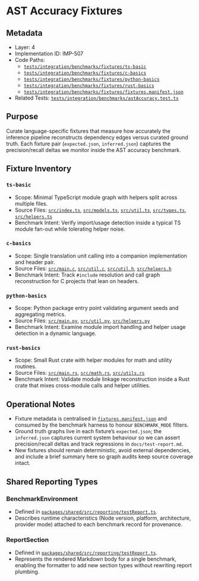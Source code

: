 # AST Accuracy Fixtures

## Metadata
- Layer: 4
- Implementation ID: IMP-507
- Code Paths:
  - [`tests/integration/benchmarks/fixtures/ts-basic`](../../../tests/integration/benchmarks/fixtures/ts-basic)
  - [`tests/integration/benchmarks/fixtures/c-basics`](../../../tests/integration/benchmarks/fixtures/c-basics)
  - [`tests/integration/benchmarks/fixtures/python-basics`](../../../tests/integration/benchmarks/fixtures/python-basics)
  - [`tests/integration/benchmarks/fixtures/rust-basics`](../../../tests/integration/benchmarks/fixtures/rust-basics)
  - [`tests/integration/benchmarks/fixtures/fixtures.manifest.json`](../../../tests/integration/benchmarks/fixtures/fixtures.manifest.json)
- Related Tests: [`tests/integration/benchmarks/astAccuracy.test.ts`](../../../tests/integration/benchmarks/astAccuracy.test.ts)

## Purpose
Curate language-specific fixtures that measure how accurately the inference pipeline reconstructs dependency edges versus curated ground truth. Each fixture pair (`expected.json`, `inferred.json`) captures the precision/recall deltas we monitor inside the AST accuracy benchmark.

## Fixture Inventory

### `ts-basic`
- Scope: Minimal TypeScript module graph with helpers split across multiple files.
- Source Files: [`src/index.ts`](../../../tests/integration/benchmarks/fixtures/ts-basic/src/index.ts), [`src/models.ts`](../../../tests/integration/benchmarks/fixtures/ts-basic/src/models.ts), [`src/util.ts`](../../../tests/integration/benchmarks/fixtures/ts-basic/src/util.ts), [`src/types.ts`](../../../tests/integration/benchmarks/fixtures/ts-basic/src/types.ts), [`src/helpers.ts`](../../../tests/integration/benchmarks/fixtures/ts-basic/src/helpers.ts)
- Benchmark Intent: Verify import/usage detection inside a typical TS module fan-out while tolerating helper noise.

### `c-basics`
- Scope: Single translation unit calling into a companion implementation and header pair.
- Source Files: [`src/main.c`](../../../tests/integration/benchmarks/fixtures/c-basics/src/main.c), [`src/util.c`](../../../tests/integration/benchmarks/fixtures/c-basics/src/util.c), [`src/util.h`](../../../tests/integration/benchmarks/fixtures/c-basics/src/util.h), [`src/helpers.h`](../../../tests/integration/benchmarks/fixtures/c-basics/src/helpers.h)
- Benchmark Intent: Track `#include` resolution and call graph reconstruction for C projects that lean on headers.

### `python-basics`
- Scope: Python package entry point validating argument seeds and aggregating metrics.
- Source Files: [`src/main.py`](../../../tests/integration/benchmarks/fixtures/python-basics/src/main.py), [`src/util.py`](../../../tests/integration/benchmarks/fixtures/python-basics/src/util.py), [`src/helpers.py`](../../../tests/integration/benchmarks/fixtures/python-basics/src/helpers.py)
- Benchmark Intent: Examine module import handling and helper usage detection in a dynamic language.

### `rust-basics`
- Scope: Small Rust crate with helper modules for math and utility routines.
- Source Files: [`src/main.rs`](../../../tests/integration/benchmarks/fixtures/rust-basics/src/main.rs), [`src/math.rs`](../../../tests/integration/benchmarks/fixtures/rust-basics/src/math.rs), [`src/utils.rs`](../../../tests/integration/benchmarks/fixtures/rust-basics/src/utils.rs)
- Benchmark Intent: Validate module linkage reconstruction inside a Rust crate that mixes cross-module calls and helper utilities.

## Operational Notes
- Fixture metadata is centralised in [`fixtures.manifest.json`](../../../tests/integration/benchmarks/fixtures/fixtures.manifest.json) and consumed by the benchmark harness to honour `BENCHMARK_MODE` filters.
- Ground truth graphs live in each fixture’s `expected.json`; the `inferred.json` captures current system behaviour so we can assert precision/recall deltas and track regressions in `docs/test-report.md`.
- New fixtures should remain deterministic, avoid external dependencies, and include a brief summary here so graph audits keep source coverage intact.

## Shared Reporting Types

### BenchmarkEnvironment
- Defined in [`packages/shared/src/reporting/testReport.ts`](../../../packages/shared/src/reporting/testReport.ts).
- Describes runtime characteristics (Node version, platform, architecture, provider mode) attached to each benchmark record for provenance.

### ReportSection
- Defined in [`packages/shared/src/reporting/testReport.ts`](../../../packages/shared/src/reporting/testReport.ts).
- Represents the rendered Markdown body for a single benchmark, enabling the formatter to add new section types without rewriting report plumbing.
